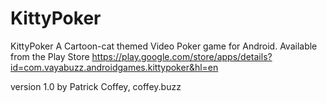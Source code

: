 KittyPoker
==========

KittyPoker 
A Cartoon-cat themed Video Poker game for Android.
Available from the Play Store
https://play.google.com/store/apps/details?id=com.vayabuzz.androidgames.kittypoker&hl=en

version 1.0 by Patrick Coffey, coffey.buzz

